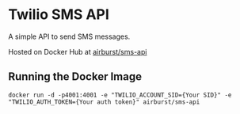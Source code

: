 Twilio SMS API
==================================

A simple API to send SMS messages.

Hosted on Docker Hub at [airburst/sms-api](https://hub.docker.com/r/airburst/sms-api/)

## Running the Docker Image 

```
docker run -d -p4001:4001 -e "TWILIO_ACCOUNT_SID={Your SID}" -e "TWILIO_AUTH_TOKEN={Your auth token}" airburst/sms-api
```
